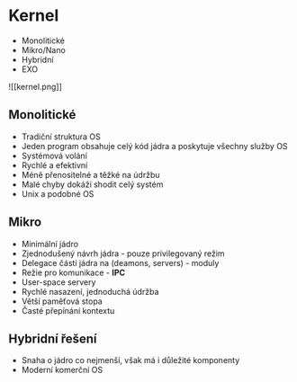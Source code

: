 # Kernel
- Monolitické
- Mikro/Nano
- Hybridní
- EXO

![[kernel.png]]
## Monolitické
- Tradiční struktura OS
- Jeden program obsahuje celý kód jádra a poskytuje všechny služby OS
- Systémová volání
- Rychlé a efektivní
- Méně přenositelné a těžké na údržbu
- Malé chyby dokáži shodit celý systém
- Unix a podobné OS

## Mikro
- Minimální jádro
- Zjednodušený návrh jádra - pouze privilegovaný režim
- Delegace části jádra na (deamons, servers) - moduly
- Režie pro komunikace - **IPC**
- User-space servery
- Rychlé nasazení, jednoduchá údržba
- Větší paměťová stopa
- Časté přepínání kontextu

## Hybridní řešení
- Snaha o jádro co nejmenší, však má i důležité komponenty
- Moderní komerční OS